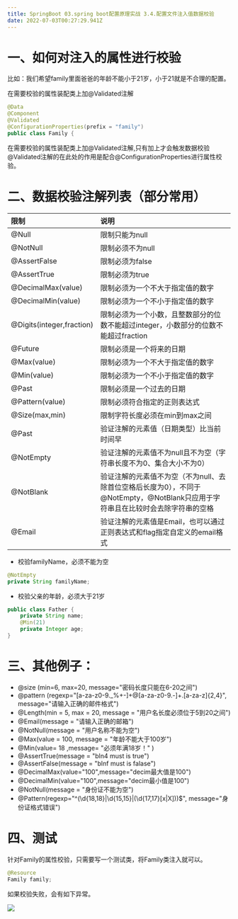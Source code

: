 ```yaml
---
title: SpringBoot 03.spring boot配置原理实战 3.4.配置文件注入值数据校验
date: 2022-07-03T00:27:29.941Z
---
```

# 一、如何对注入的属性进行校验

比如：我们希望family里面爸爸的年龄不能小于21岁，小于21就是不合理的配置。

在需要校验的属性装配类上加@Validated注解

```java
@Data
@Component
@Validated
@ConfigurationProperties(prefix = "family")
public class Family {
```

在需要校验的属性装配类上加@Validated注解,只有加上才会触发数据校验
@Validated注解的在此处的作用是配合@ConfigurationProperties进行属性校验。

# 二、数据校验注解列表（部分常用）

| 限制                      | 说明                                                         |
| :------------------------ | :----------------------------------------------------------- |
| @Null                     | 限制只能为null                                               |
| @NotNull                  | 限制必须不为null                                             |
| @AssertFalse              | 限制必须为false                                              |
| @AssertTrue               | 限制必须为true                                               |
| @DecimalMax(value)        | 限制必须为一个不大于指定值的数字                             |
| @DecimalMin(value)        | 限制必须为一个不小于指定值的数字                             |
| @Digits(integer,fraction) | 限制必须为一个小数，且整数部分的位数不能超过integer，小数部分的位数不能超过fraction |
| @Future                   | 限制必须是一个将来的日期                                     |
| @Max(value)               | 限制必须为一个不大于指定值的数字                             |
| @Min(value)               | 限制必须为一个不小于指定值的数字                             |
| @Past                     | 限制必须是一个过去的日期                                     |
| @Pattern(value)           | 限制必须符合指定的正则表达式                                 |
| @Size(max,min)            | 限制字符长度必须在min到max之间                               |
| @Past                     | 验证注解的元素值（日期类型）比当前时间早                     |
| @NotEmpty                 | 验证注解的元素值不为null且不为空（字符串长度不为0、集合大小不为0） |
| @NotBlank                 | 验证注解的元素值不为空（不为null、去除首位空格后长度为0），不同于@NotEmpty，@NotBlank只应用于字符串且在比较时会去除字符串的空格 |
| @Email                    | 验证注解的元素值是Email，也可以通过正则表达式和flag指定自定义的email格式 |

- 校验familyName，必须不能为空

```java
@NotEmpty
private String familyName;
```

- 校验父亲的年龄，必须大于21岁

```java
public class Father {
    private String name;
    @Min(21)
    private Integer age;
}
```

# 三、其他例子：

- @size (min=6, max=20, message="密码长度只能在6-20之间")
- @pattern (regexp="[a-za-z0-9._%+-]+@[a-za-z0-9.-]+\.[a-za-z]{2,4}", message="请输入正确的邮件格式")
- @Length(min = 5, max = 20, message = "用户名长度必须位于5到20之间")
- @Email(message = "请输入正确的邮箱")
- @NotNull(message = "用户名称不能为空")
- @Max(value = 100, message = "年龄不能大于100岁")
- @Min(value= 18 ,message= "必须年满18岁！" )
- @AssertTrue(message = "bln4 must is true")
- @AssertFalse(message = "blnf must is falase")
- @DecimalMax(value="100",message="decim最大值是100")
- @DecimalMin(value="100",message="decim最小值是100")
- @NotNull(message = "身份证不能为空")
- @Pattern(regexp="^(\d{18,18}|\d{15,15}|(\d{17,17}[x|X]))$", message="身份证格式错误")

# 四、测试

针对Family的属性校验，只需要写一个测试类，将Family类注入就可以。

```java
@Resource
Family family;
```

如果校验失败，会有如下异常。

![](https://cdn.jsdelivr.net/gh/krislinzhao/IMGcloud/img/20200417165917.png)